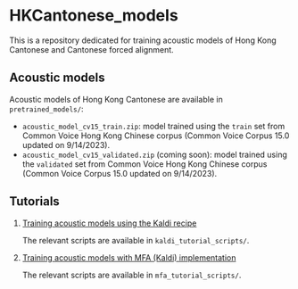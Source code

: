 # HKCantonese_models

This is a repository dedicated for training acoustic models of Hong Kong Cantonese and Cantonese forced alignment.

## Acoustic models
Acoustic models of Hong Kong Cantonese are available in `pretrained_models/`:
- `acoustic_model_cv15_train.zip`: model trained using the `train` set from Common Voice Hong Kong Chinese corpus (Common Voice Corpus 15.0 updated on 9/14/2023).
- `acoustic_model_cv15_validated.zip` (coming soon): model trained using the `validated` set from Common Voice Hong Kong Chinese corpus (Common Voice Corpus 15.0 updated on 9/14/2023).

## Tutorials
1. [Training acoustic models using the Kaldi recipe](https://chenzixu.rbind.io/resources/3asr/sr3/)
   
   The relevant scripts are available in `kaldi_tutorial_scripts/`.

2. [Training acoustic models with MFA (Kaldi) implementation](https://chenzixu.rbind.io/resources/3asr/sr4/)
   
      The relevant scripts are available in `mfa_tutorial_scripts/`.
